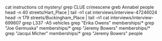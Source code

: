 cat instructions
cd mystery/
grep CLUE crimescene
greb Annabel people
head -n 40 streets/Hart_Place | tail -n1
cat interviews/interview-47246024
head -n 179 streets/Buckingham_Place | tail -n1
cat interviews/interview-699607
grep L337 -A5 vehicles
grep "Erika Owens" memberships/*
grep "Joe Germuska" memberships/*
grep "Jeremy Bowers" memberships/*
grep "Jacqui Micher" memberships/*
grep "Jeremy Bowers" people
